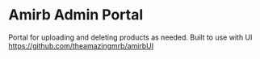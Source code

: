 # Amirb Admin Portal

Portal for uploading and deleting products as needed. Built to use with UI
https://github.com/theamazingmrb/amirbUI

